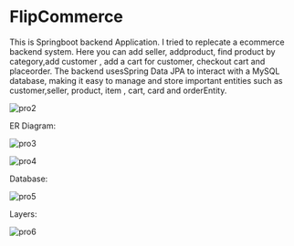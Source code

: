 # FlipCommerce
This is Springboot backend Application.
I tried to replecate a ecommerce backend system. Here you can add seller, addproduct, find product by category,add customer , add a cart for customer,
checkout cart and placeorder. The backend usesSpring Data JPA to interact with a MySQL database, making it easy to manage and store important entities
such as customer,seller, product, item , cart, card and orderEntity.


![pro2](https://github.com/Sonam173/FlipCommerce/assets/115079315/07b2177d-da7a-4997-b599-a14e7e0968db)


ER Diagram:

![pro3](https://github.com/Sonam173/FlipCommerce/assets/115079315/52c0e976-8179-4a4f-92c7-010967e3f1d8)

![pro4](https://github.com/Sonam173/FlipCommerce/assets/115079315/88690424-5db1-48e1-ae2e-57f646e90111)

Database:

![pro5](https://github.com/Sonam173/FlipCommerce/assets/115079315/0c613490-1b92-426f-9637-ba3ff2b49313)

Layers:


![pro6](https://github.com/Sonam173/FlipCommerce/assets/115079315/a61bb846-81f8-4b58-8060-88677800b55b)
